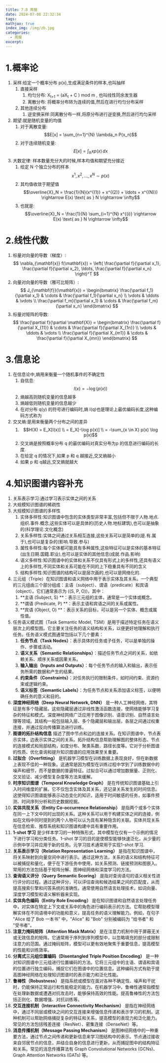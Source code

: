 ```yaml
---
title: 7.8 周报
date: 2024-07-08 22:32:34
tags:
mathjax: true
index_img: /img/zb.jpg
categories:
  - 周报
excerpt: 
---
```


# 1.概率论
1. 采样:给定一个概率分布 p(x),生成满足条件的样本,也叫抽样
	1. 直接采样
		1. 均匀分布: X<sub>t+1</sub> = (aX<sub>t</sub> + C ) mod m , 也叫线性同余发生器 
		2. 离散分布: 将概率分布转为连续的值,然后在进行均匀分布采样
	2. 其他连续分布
		1. 逆变换采样:同离散分布一样,将原分布进行逆变换,然后进行均匀采样
2. 期望:就是随机变量的均值
	1. 对于离散变量:$$E[x] = \sum_{n=1}^{N} \lambda_n P(x_n)$$
	2. 对于连续随机变量:$$E[x] = \int_{\mathbb{R}} x p(x) \, dx$$
3. 大数定律: 样本数量充分大的时候,样本均值和期望充分接近
	1. 给定 N 个独立分布的样本 $$x^{1}, x^{2}, \ldots, x^{N} \sim p(x)$$
	2. 其均值收敛于期望值$$\overline{X}_N = \frac{1}{N}(x^{(1)} + x^{(2)} + \ldots + x^{(N)}) \rightarrow E(x) \text{ as } N \rightarrow \infty$$
	3. 也就是:$$\overline{X}_N = \frac{1}{N} \sum_{i=1}^{N} x^{(i)} \rightarrow E(x) \text{ as } N \rightarrow \infty$$
# 2.线性代数
1. 标量对向量的导数（梯度）: $$ \nabla_{\mathbf{x}} f(\mathbf{x}) = \left( \frac{\partial f}{\partial x_1}, \frac{\partial f}{\partial x_2}, \ldots, \frac{\partial f}{\partial x_n} \right)^T $$
2. 向量对向量的导数（雅可比矩阵）: $$ J_{\mathbf{f}}(\mathbf{x}) = \begin{bmatrix} \frac{\partial f_1}{\partial x_1} & \cdots & \frac{\partial f_1}{\partial x_n} \\ \vdots & \ddots & \vdots \\ \frac{\partial f_m}{\partial x_1} & \cdots & \frac{\partial f_m}{\partial x_n} \end{bmatrix} $$
3. 标量对矩阵的导数: $$ \frac{\partial f}{\partial \mathbf{X}} = \begin{bmatrix} \frac{\partial f}{\partial X_{11}} & \cdots & \frac{\partial f}{\partial X_{1n}} \\ \vdots & \ddots & \vdots \\ \frac{\partial f}{\partial X_{m1}} & \cdots & \frac{\partial f}{\partial X_{mn}} \end{bmatrix} $$
# 3.信息论
1. 在信息论中,熵用来衡量一个随机事件的不确定性
	1. 自信息: $$I(x) = -\log(p(x))$$
	2. 熵越高则随机变量的信息越多
	3. 熵越低则随机变量的信息越少
	4. 在对分布 q(y) 的符号进行编码时,熵 I(q)也是理论上最优编码长度,这种编码方式称为
2. 交叉熵:是用来衡量两个分布之间的差异
	1.  $$H(X) = E_X[I(x)] \\
= E_X[-\log p(x)] \\
= -\sum_{x \in X} p(x) \log p(x)$$
	2. 交叉熵是按照概率分布 q 的最优编码对真实分布为p 的信息进行编码的长度.
	3. 在给定 q 的情况下,如果 p 和 q 越接近,交叉熵越小
	4. 如果 p 和 q越远,交叉熵就越大

# 4.知识图谱内容补充
1. 关系表示学习:通过学习表示实体之间的关系
2. 大规模知识图谱的稀疏性
3. 大规模知识图谱的多样性
	1. 实体多样性:知识图谱中包含的实体类型非常丰富,包括但不限于人物.地点.组织.事件.概念,这些实体可以是具体的(历史人物.地标建筑),也可以是抽象的(科学理论.文化概念)
	2. 关系多样性:实体之间通过关系相互连接,这些关系可以是简单的(是.有.属于),也可以是复杂的(影响.导致.参与)
	3. 属性多样性:每个实体都可能具有多种属性,这些特征可以是实体的基本特征(出生日期.国籍.职业),也可以是实体的其他信息(成就.作品.影响)
	4. 语义多样性:知识图谱中的实体和关系不仅具有形式上的多样性,还具有语义上的多样性,不同实体和关系可能在不同的上下稳重具有不同的含义
	5. 结构多样性:知识图谱的结构可以是层次画的,也可以是网络化的. 
4. 三元组（Triple）在知识图谱和语义网络中用于表示实体及其关系。一个典型的三元组由三个部分组成：主语（subject）、谓语（predicate）和宾语（object）。它们通常表示为 \((S, P, O)\)，其中：
	1. **主语 (Subject, S) **：表示三元组的主体，通常是一个实体或概念。
	2. **谓语 (Predicate, P) **：表示主语和宾语之间的关系或属性。
	3. **宾语 (Object, O) **：表示关系的目标，可以是另一个实体、概念或属性值。
5. 任务语义模式图（Task Semantic Model, TSM）是用于描述特定任务在语义层次上的模型图。它主要关注任务的语义结构和关系，以便更好地理解和执行任务。任务语义模式图通常包括以下几个要素：
	1. **任务节点（Task Nodes）**：表示具体的任务或子任务，可以是单独的操作、步骤或活动。
	2. **语义关系（Semantic Relationships）**：描述任务节点之间的关系，如依赖关系、顺序关系或因果关系。
	3. **输入输出（Inputs and Outputs）**：每个任务节点的输入和输出，表示任务所需的数据和产生的结果。
	4. **约束条件（Constraints）**：对任务执行的限制条件，如时间约束、资源约束或逻辑约束。
	5. **语义标签（Semantic Labels）**：为任务节点和关系添加语义标签，以便明确任务的意义和目的。
6. **深度神经网络（Deep Neural Network, DNN）** 是一种人工神经网络，其特征是有多个隐藏层。这些隐藏层通过非线性激活函数连接，使网络能够学习复杂的特征和模式。深度神经网络广泛应用于图像识别、语音识别、自然语言处理等领域。其结构一般包括输入层、多个隐藏层和输出层，各层之间通过权重连接，并通过反向传播算法进行训练。
7. **图谱的拓扑结构信息** 描述了图中节点和边的连接关系。在知识图谱中，节点表示实体，边表示实体之间的关系。拓扑结构信息帮助理解图的整体形态、节点的连接模式和局部结构，如度分布、聚类系数、路径长度等。它对于分析图谱的性质、优化查询和提升知识图谱的应用效果至关重要。
8. **过拟合（Overfitting）** 是机器学习模型在训练数据上表现良好，但在新数据上表现不佳的一种现象。这通常是因为模型在训练过程中学到了训练数据中的噪声和细节，而不是数据的普遍特征。过拟合可以通过增加数据量、正则化、交叉验证、减少模型复杂度等方法来缓解。
9. **时序知识图谱（Temporal Knowledge Graph）** 是在传统知识图谱基础上引入时间维度的扩展。它不仅包含实体及其关系，还记录关系发生的时间信息。这使得知识图谱能够表示动态变化的知识，适用于时间敏感的任务，如事件预测、时间序列分析和历史数据挖掘。
10. **实体共现关系（Entity Co-occurrence Relationship）** 是指两个或多个实体在同一上下文中同时出现的关系。这种关系可以用于构建实体之间的连接，例如在文档中同时提到的两个人物可以认为具有某种隐含的关联。实体共现关系在信息检索、推荐系统和知识图谱构建中具有重要作用。
11. **1-shot 学习** 是少样本学习的一种特殊形式，其中模型在仅有一个示例的情况下进行学习和分类任务。1-shot 学习的目的是使模型能够快速泛化，从少量的示例中学习并应用于新的任务。元学习技术通常用于实现1-shot 学习.
12. **关系表示学习（Relation Representation Learning）** 是指在知识图谱中，将关系映射到向量空间中进行表示。通过这种方法，关系的语义和结构特征可以被捕捉和量化，便于在下游任务中使用，如关系预测、链接预测和图嵌入。常用的方法包括基于矩阵分解、图神经网络和深度学习的方法。
13. **查询语义评分（Query Semantic Scoring）** 是指对查询语句的语义相关性进行评分的过程。通过这种评分，可以评估查询和候选结果之间的匹配度，从而提高搜索引擎和问答系统的准确性。通常使用自然语言处理技术，如词向量、深度学习模型和语义解析器来实现。
14. **实体角色编码（Entity Role Encoding）** 是在知识图谱和自然语言处理任务中，对实体在特定上下文或关系中的角色进行编码表示的方法。它帮助模型理解实体在不同语境中的功能和意义，提高任务的语义理解能力。例如，在句子 "Alice 给了 Bob 一本书" 中，"Alice" 和 "Bob" 分别被编码为 "给书者" 和 "受书者"。
15. **注意力掩码矩阵（Attention Mask Matrix）** 是在注意力机制中用于屏蔽无关或无效信息的矩阵。它通常用于序列到序列模型中，以忽略填充的部分或限制注意力的范围。通过掩码矩阵，模型可以更有效地聚焦于重要信息，提高模型的性能和训练效率。
16. **分离式三元组位置编码（Disentangled Triple Position Encoding）** 是一种对知识图谱中三元组进行位置编码的方法。它将三元组中的主语、谓语和宾语的位置进行独立编码，捕捉它们在图谱中的位置信息。这种编码方式有助于提高图神经网络在处理知识图谱时的表示能力和泛化性能。
17. **鲁棒性（Robustness）** 是指系统或模型在面对各种不确定性、噪声和干扰时，仍能保持正常运行和性能稳定的能力。在机器学习中，鲁棒性通常指模型在处理新数据或遭遇对抗攻击时，能够保持高效的性能。提高鲁棒性的方法包括正则化、数据增强、对抗训练等。
18. **交互连接机制（Interactive Connectivity Mechanism）** 是指在神经网络中，通过不同层或模块之间的交互连接来增强信息传递和表示学习的机制。这种机制可以帮助网络捕捉复杂的特征和关系，提高模型的表现力和泛化能力。常见的方法包括残差连接（ResNet）、密集连接（DenseNet）等。
19. **消息传播机制（Message Passing Mechanism）** 是图神经网络中的一种重要方法，通过节点之间传递和更新信息来学习图结构中的表示。节点通过接收来自邻居节点的信息，并结合自身的信息进行更新，从而捕捉图中的结构特征和关系。常见的消息传播算法有 Graph Convolutional Networks (GCNs)、Graph Attention Networks (GATs) 等。